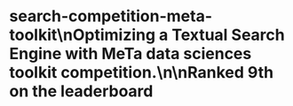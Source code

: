 # search-competition-meta-toolkit\nOptimizing a Textual Search Engine with MeTa data sciences toolkit competition.\n\nRanked 9th on the leaderboard 